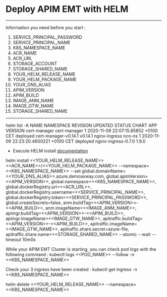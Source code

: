 # Deploy APIM EMT with HELM
*********************

Information you need before you start : 

1. SERVICE_PRINCIPAL_PASSWORD
2. SERVICE_PRINCIPAL_NAME
3. K8S_NAMESPACE_NAME
4. ACR_NAME
5. ACR_URL
1. STORAGE_ACCOUNT
1. STORAGE_SHARED_NAME
1. YOUR_HELM_RELEASE_NAME
1. YOUR_HELM_PACKAGE_NAME
1. YOUR_DNS_ALIAS
1. APIM_VERSION
1. APIM_BUILD
1. IMAGE_ANM_NAME
1. IMAGE_GTW_NAME
1. STORAGE_SHARED_NAME

*********************

helm list -A
NAME            NAMESPACE       REVISION        UPDATED                                 STATUS          CHART                   APP VERSION
cert-manager    cert-manager    1               2020-11-09 22:07:15.85852 +0100 CET     deployed        cert-manager-v0.14.1    v0.14.1
nginx-ingress   nco-ns          1               2020-11-09 22:23:20.4600221 +0100 CET   deployed        nginx-ingress-0.7.0     1.9.0


- Execute HELM install [documentation](https://helm.sh/docs/helm/helm_install/)

helm install <<YOUR_HELM_RELEASE_NAME>> <<ACR_NAME>>/<<YOUR_HELM_PACKAGE_NAME>> 
--namespace=<<K8S_NAMESPACE_NAME>> 
--set global.domainName=<<YOUR_DNS_ALIAS>>.azure.demoaxway.com,
global.apimVersion=<<APIM_VERSION>>,
global.namespace=<<K8S_NAMESPACE_NAME>>,
global.dockerRegistry.url=<<ACR_URL>>,
global.dockerRegistry.username=<<SERVICE_PRINCIPAL_NAME>>,
global.dockerRegistry.token=<<SERVICE_PRINCIPAL_PASSWORD>>,
global.createSecrets=false,
anm.buildTag=<<APIM_VERSION>>-<<APIM_BUILD>>,
anm.imageName=<<IMAGE_ANM_NAME>>,
apimgr.buildTag=<<APIM_VERSION>>-<<APIM_BUILD>>,
apimgr.imageName=<<IMAGE_GTW_NAME>>,
apitraffic.buildTag=<<APIM_VERSION>>-<<APIM_BUILD>>,
apitraffic.imageName=<<IMAGE_GTW_NAME>>,
apitraffic.share.secret=azure-file,
apitraffic.share.name=<<STORAGE_SHARED_NAME>> 
--atomic --wait --timeout 10m0s


While your APIM EMT Cluster is starting, you can check pod logs with the following command :
kubectl logs <<POD_NAME>> --follow -n <<K8S_NAMESPACE_NAME>> 

Check your 3 ingress have been created :
kubectl get ingress -n <<K8S_NAMESPACE_NAME>> 

helm delete <<YOUR_HELM_RELEASE_NAME>> --namespace=<<K8S_NAMESPACE_NAME>>
